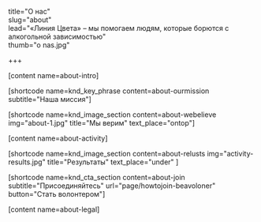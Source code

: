 title="О нас"  
slug="about"  
lead="«Линия Цвета» – мы помогаем людям, которые борются с алкогольной зависимостью"  
thumb="o nas.jpg"  

+++

[content name=about-intro]

[shortcode name=knd_key_phrase content=about-ourmission subtitle="Наша миссия"]

[shortcode name=knd_image_section content=about-webelieve img="about-1.jpg" title="Мы верим" text_place="ontop"]

[content name=about-activity]

[shortcode name=knd_image_section content=about-relusts img="activity-results.jpg" title="Результаты" text_place="under" ]

[shortcode name=knd_cta_section content=about-join subtitle="Присоединяйтесь" url="page/howtojoin-beavoloner" button="Стать волонтером"]

[content name=about-legal]
